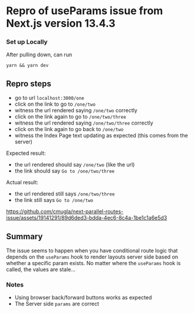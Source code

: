 # Repro of useParams issue from Next.js version 13.4.3

### Set up Locally

After pulling down, can run

```
yarn && yarn dev
```

## Repro steps

- go to url `localhost:3000/one`
- click on the link to go to `/one/two`
- witness the url rendered saying `/one/two` correctly
- click on the link again to go to `/one/two/three`
- witness the url rendered saying `/one/two/three` correctly
- click on the link again to go back to `/one/two`
- witness the Index Page text updating as expected (this comes from the server)

Expected result:

- the url rendered should say `/one/two` (like the url)
- the link should say `Go to /one/two/three`

Actual result:

- the url rendered still says `/one/two/three`
- the link still says `Go to /one/two`

https://github.com/cmugla/next-parallel-routes-issue/assets/19141291/89d6ded3-bdda-4ec6-8c4a-1be1c1a6e5d3

## Summary

The issue seems to happen when you have conditional route logic that depends on the `useParams` hook to render layouts server side based on whether a specific param exists. No matter where the `useParams` hook is called, the values are stale...

### Notes

- Using browser back/forward buttons works as expected
- The Server side `params` are correct
